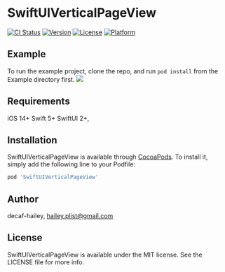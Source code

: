 # SwiftUIVerticalPageView

[![CI Status](https://img.shields.io/travis/decaf-hailey/SwiftUIVerticalPageView.svg?style=flat)](https://travis-ci.org/decaf-hailey/SwiftUIVerticalPageView)
[![Version](https://img.shields.io/cocoapods/v/SwiftUIVerticalPageView.svg?style=flat)](https://cocoapods.org/pods/SwiftUIVerticalPageView)
[![License](https://img.shields.io/cocoapods/l/SwiftUIVerticalPageView.svg?style=flat)](https://cocoapods.org/pods/SwiftUIVerticalPageView)
[![Platform](https://img.shields.io/cocoapods/p/SwiftUIVerticalPageView.svg?style=flat)](https://cocoapods.org/pods/SwiftUIVerticalPageView)

## Example
To run the example project, clone the repo, and run `pod install` from the Example directory first.
<img src ="https://user-images.githubusercontent.com/124033750/216821148-fc330ff5-8deb-459c-af9c-f8008543bb60.gif">


## Requirements
iOS 14+
Swift 5+
SwiftUI 2+, 

## Installation

SwiftUIVerticalPageView is available through [CocoaPods](https://cocoapods.org). To install
it, simply add the following line to your Podfile:

```ruby
pod 'SwiftUIVerticalPageView'
```

## Author

decaf-hailey, hailey.plist@gmail.com

## License

SwiftUIVerticalPageView is available under the MIT license. See the LICENSE file for more info.
